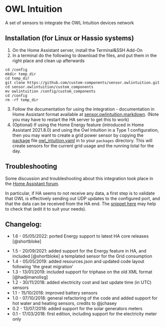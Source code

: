 # OWL Intuition

A set of sensors to integrate the OWL Intuition devices network

## Installation (for Linux or Hassio systems)

1. On the Home Assistant server, install the Terminal&SSH Add-On
2. In a terminal do the following to download the files, and put them in the right place and clean up afterwards
```
cd /config
mkdir temp_dir
cd temp_dir
git clone https://github.com/custom-components/sensor.owlintuition.git
cd sensor.owlintuition/custom_components
mv owlintuition /config/custom_components
cd /config
rm -rf temp_dir
```
3. Follow the documentation for using the integration - documentation in Home Assistant format available at [sensor.owlintuition.markdown](./sensor.owlintuition.markdown). (Note you may have to restart the HA server to get this to work)
4. (Optional) If using the Home Energy feature (introduced in Home Assistant 2021.8.0) and using the Owl Intuition in a Type 1 configuration, then you may want to create a grid power sensor by copying the [package](https://www.home-assistant.io/docs/configuration/packages/) file [owl_intuition.yaml](custom_components/owlintuition/owl_intuition.yaml) in to your `packages` directory. This will create sensors for the current grid usage and the running total for the day.

## Troubleshooting

Some discussion and troubleshooting about this integration took place in the [Home Assistant forum](https://community.home-assistant.io/t/owl-intuition-pv-home-assistant/).

In particular, if HA seems to not receive any data, a first step is to validate that OWL is effectively sending out UDP updates to the configured port, and that the data can be received from the HA end. The [snippet here](test/testowl.py) may help to check that (edit it to suit your needs).

## Changelog:

- 1.6 - 05/05/2022: ported Energy support to latest HA core releases [@shortbloke]
* 1.5 - 20/09/2021: added support for the Energy feature in HA, and included [@shortbloke] a templated sensor for the Grid consumption
* 1.4 - 05/05/2019: added resources.json and updated code layout following 'the great migration'
* 1.3 - 13/01/2019: included support for triphase on the old XML format [@hadjimanolisg]
* 1.2 - 30/11/2018: added electricity cost and last update time (in UTC) sensors
* 1.1 - 15/10/2018: improved battery sensors
* 1.0 - 07/10/2018: general refactoring of the code and added support for hot water and heating sensors, credits to @jchasey
* 0.2 - 13/07/2018: added support for the solar generators meters
* 0.1 - 17/03/2018: first edition, including support for the electricity meter only
